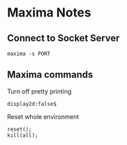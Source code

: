 # Maxima Notes

## Connect to Socket Server

```
maxima -s PORT
```

## Maxima commands

Turn off pretty printing
```
display2d:false$
```

Reset whole environment
```
reset();
kill(all);
```
